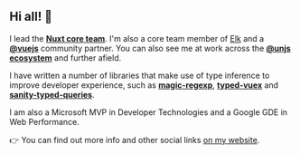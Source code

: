 ## Hi all! 👋

I lead the [**Nuxt core team**](https://nuxt.com). I'm also a core team member of [Elk](https://github.com/elk-zone/elk/) and a [**@vuejs**](https://github.com/vuejs) community partner. You can also see me at work across the [**@unjs ecosystem**](https://github.com/unjs) and further afield.

I have written a number of libraries that make use of type inference to improve developer experience, such as [**magic-regexp**](https://github.com/danielroe/magic-regexp), [**typed-vuex**](https://github.com/danielroe/typed-vuex/) and [**sanity-typed-queries**](https://github.com/danielroe/sanity-typed-queries).

I am also a Microsoft MVP in Developer Technologies and a Google GDE in Web Performance.

👉 You can find out more info and other social links [on my website](https://roe.dev).
